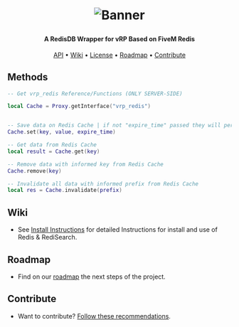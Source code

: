 <h1 align="center">

![Banner](https://raw.githubusercontent.com/Santagain/vrp_redis/main/banner.png)

</h1>

<h4 align="center">A RedisDB Wrapper for vRP Based on FiveM Redis</h4>

<p align="center">
  <a href="#API">API</a> •
  <a href="#Wiki">Wiki</a> •
  <a href="#License">License</a> •
  <a href="#Roadmap">Roadmap</a> •
  <a href="#Contribute">Contribute</a>
</p>

## Methods

```lua
-- Get vrp_redis Reference/Functions (ONLY SERVER-SIDE)

local Cache = Proxy.getInterface("vrp_redis")


-- Save data on Redis Cache | if not "expire_time" passed they will persistent
Cache.set(key, value, expire_time)

-- Get data from Redis Cache
local result = Cache.get(key)

-- Remove data with informed key from Redis Cache
Cache.remove(key)

-- Invalidate all data with informed prefix from Redis Cache
local res = Cache.invalidate(prefix)


```

## Wiki

- See [Install Instructions](https://github.com/Santagain/vrp_redis/wiki) for detailed Instructions for install and use of Redis & RediSearch.

## Roadmap

- Find on our [roadmap](https://github.com/Santagain/vrp_redis/projects/1) the next steps of the project.

## Contribute

- Want to contribute? [Follow these recommendations](https://github.com/Santagain/vrp_redis/blob/main/CONTRIBUTING.md).

